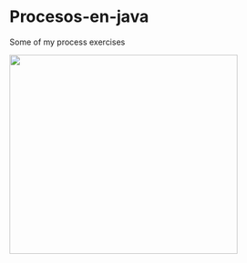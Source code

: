 # Procesos-en-java

Some of my process exercises

<img width="400" height="350" src="https://vignette.wikia.nocookie.net/meme/images/5/52/Polite_Cat-0.jpg/revision/latest?cb=20200611120017" align=center>
